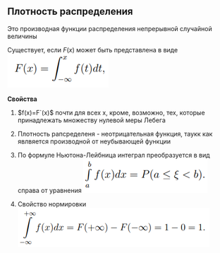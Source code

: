 ## Плотность распределения

Это производная функции распределения непрерывной случайной величины 

Существует, если $F(x)$ может быть представлена в виде
![](./images/непрерывФункцРаспр.png)


**Свойства**

1. $f(x)=F`(x)$ почти для всех x, кроме, возможно, тех, которые принадлежать множеству нулевой меры Лебега

2. Плотность рапсределеня - неотрицательная функция, таукк как явлвяется производной от неубывающей функции

3. По формуле Ньютона-Лейбница интеграл преобразуется в вид справа от уравнения 
![](./images/свойстПлотРаспр.png)

4. Свойство нормировки 
![](./images/свойстПлотРаспр_2.png)